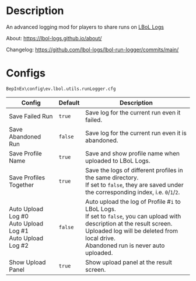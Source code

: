 # Description

An advanced logging mod for players to share runs on [LBoL Logs](https://lbol-logs.github.io/)

About: https://lbol-logs.github.io/about/

Changelog: https://github.com/lbol-logs/lbol-run-logger/commits/main/

# Configs

```
BepInEx\config\ev.lbol.utils.runLogger.cfg
```

| Config | Default | Description |
| --- | --- | --- |
| Save Failed Run | `true` | Save log for the current run even it failed. |
| Save Abandoned Run | `false` | Save log for the current run even it is abandoned. |
| Save Profile Name | `true` | Save and show profile name when uploaded to LBoL Logs. |
| Save Profiles Together | `true` | Save the logs of different profiles in the same directory.<br />If set to `false`, they are saved under the corresponding index, i.e. `0`/`1`/`2`. |
| Auto Upload Log #0<br />Auto Upload Log #1<br />Auto Upload Log #2 | `false` | Auto upload the log of Profile #`i` to LBoL Logs.<br />If set to `false`, you can upload with description at the result screen.<br />Uploaded log will be deleted from local drive.<br />Abandoned run is never auto uploaded. |
| Show Upload Panel | `true` | Show upload panel at the result screen. |